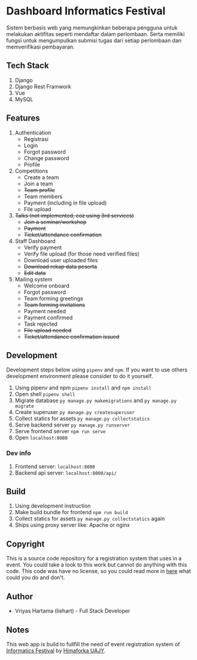 # Dashboard Informatics Festival

Sistem berbasis web yang memungkinkan beberapa pengguna untuk melakukan aktifitas seperti mendaftar dalam perlombaan. Serta memiliki fungsi untuk mengumpulkan submisi tugas dari setiap perlombaan dan memverifikasi pembayaran.

## Tech Stack
1. Django
2. Django Rest Framwork
3. Vue
4. MySQL

## Features
1. Authentication
    - Registrasi
    - Login
    - Forgot password
    - Change password
    - Profile
2. Competitions
    - Create a team
    - Join a team
    - ~~Team profile~~
    - Team members
    - Payment (including in file upload)
    - File upload
3. ~~Talks (not implemented, coz using 3rd services)~~
    - ~~Join a seminar/workshop~~
    - ~~Payment~~
    - ~~Ticket/attendance confirmation~~
4. Staff Dashboard
    - Verify payment
    - Verify file upload (for those need verified files)
    - Download user uploaded files
    - ~~Download rekap data peserta~~
    - ~~Edit data~~
5. Mailing system
    - Welcome onboard
    - Forgot password
    - Team forming greetings
    - ~~Team forming invitations~~
    - Payment needed
    - Payment confirmed
    - Task rejected
    - ~~File upload needed~~
    - ~~Ticket/attendance confirmation issued~~

## Development

Development steps below using `pipenv` and `npm`. If you want to use others development environment please consider to do it yourself.

1. Using pipenv and npm `pipenv install` and `npm install`
2. Open shell `pipenv shell`
3. Migrate database `py manage.py makemigrations` and `py manage.py migrate`
4. Create superuser `py manage.py createsuperuser`
5. Collect statics for assets `py manage.py collectstatics`
6. Serve backend server `py manage.py runserver`
7. Serve frontend server `npm run serve`
8. Open `localhost:8080`

### Dev info
1. Frontend server: `localhost:8080`
2. Backend api server: `localhost:8000/api/`

## Build
1. Using development instruction
2. Make build bundle for frontend `npm run build`
3. Collect statics for assets `py manage.py collectstatics` again
4. Ships using proxy server like: Apache or nginx

## Copyright

This is a source code repository for a registration system that uses in a event. You could take a look to this work but cannot do anything with this code. This code was have no license, so you could read more in [here](https://choosealicense.com/no-permission/) what could you do and don't.

## Author
- Vriyas Hartama (liehart) - Full Stack Developer

## Notes
This web app is build to fullfill the need of event registration system of [Informatics Festival](https://ifest-uajy.com/) by [Himaforka UAJY](https://himaforka-uajy.org).
